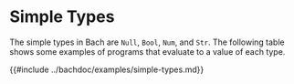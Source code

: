 # Simple Types

The simple types in Bach are `Null`, `Bool`, `Num`, and `Str`. The following
table shows some examples of programs that evaluate to a value of each type.

{{#include ../bachdoc/examples/simple-types.md}}
